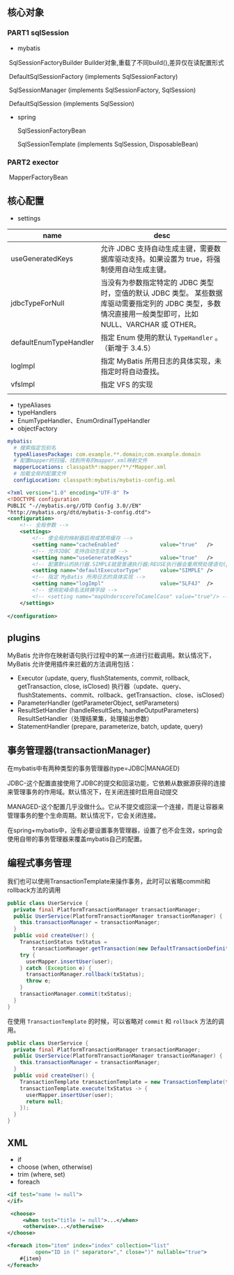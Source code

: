 ## 核心对象

### PART1 sqlSession

- mybatis

​	SqlSessionFactoryBuilder Builder对象,重载了不同build(),差异仅在读配置形式

​	DefaultSqlSessionFactory (implements SqlSessionFactory)

​	SqlSessionManager (implements SqlSessionFactory, SqlSession)

​	DefaultSqlSession (implements SqlSession)

- spring

  SqlSessionFactoryBean

  SqlSessionTemplate (implements SqlSession, DisposableBean)

### PART2 exector

​	MapperFactoryBean



## 核心配置

- settings

| name                   | desc                                                         |
| ---------------------- | ------------------------------------------------------------ |
| useGeneratedKeys       | 允许 JDBC 支持自动生成主键，需要数据库驱动支持。如果设置为 true，将强制使用自动生成主键。 |
| jdbcTypeForNull        | 当没有为参数指定特定的 JDBC 类型时，空值的默认 JDBC 类型。 某些数据库驱动需要指定列的 JDBC 类型，多数情况直接用一般类型即可，比如 NULL、VARCHAR 或 OTHER。 |
| defaultEnumTypeHandler | 指定 Enum 使用的默认 `TypeHandler` 。（新增于 3.4.5）        |
| logImpl                | 指定 MyBatis 所用日志的具体实现，未指定时将自动查找。        |
| vfsImpl                | 指定 VFS 的实现                                              |
|                        |                                                              |

- typeAliases
- typeHandlers
- EnumTypeHandler、EnumOrdinalTypeHandler
- objectFactory



```yml
mybatis:
  # 搜索指定包别名
  typeAliasesPackage: com.example.**.domain;com.example.domain
  # 配置mapper的扫描，找到所有的mapper.xml映射文件
  mapperLocations: classpath*:mapper/**/*Mapper.xml
  # 加载全局的配置文件
  configLocation: classpath:mybatis/mybatis-config.xml
```

```xml
<?xml version="1.0" encoding="UTF-8" ?>
<!DOCTYPE configuration
PUBLIC "-//mybatis.org//DTD Config 3.0//EN"
"http://mybatis.org/dtd/mybatis-3-config.dtd">
<configuration>
    <!-- 全局参数 -->
    <settings>
        <!-- 使全局的映射器启用或禁用缓存 -->
        <setting name="cacheEnabled"             value="true"   />
        <!-- 允许JDBC 支持自动生成主键 -->
        <setting name="useGeneratedKeys"         value="true"   />
        <!-- 配置默认的执行器.SIMPLE就是普通执行器;REUSE执行器会重用预处理语句(prepared statements);BATCH执行器将重用语句并执行批量更新 -->
        <setting name="defaultExecutorType"      value="SIMPLE" />
		<!-- 指定 MyBatis 所用日志的具体实现 -->
        <setting name="logImpl"                  value="SLF4J"  />
        <!-- 使用驼峰命名法转换字段 -->
		<!-- <setting name="mapUnderscoreToCamelCase" value="true"/> -->
	</settings>
	
</configuration>

```



## plugins

MyBatis 允许你在映射语句执行过程中的某一点进行拦截调用。默认情况下，MyBatis 允许使用插件来拦截的方法调用包括：

- Executor (update, query, flushStatements, commit, rollback, getTransaction, close, isClosed)
  执行器（update、query、flushStatements、commit、rollback、getTransaction、close、isClosed）
- ParameterHandler (getParameterObject, setParameters)
- ResultSetHandler (handleResultSets, handleOutputParameters)
  ResultSetHandler（处理结果集，处理输出参数）
- StatementHandler (prepare, parameterize, batch, update, query)



## 事务管理器(transactionManager)

在mybatis中有两种类型的事务管理器(type=JDBC|MANAGED)

JDBC-这个配置直接使用了JDBC的提交和回滚功能，它依赖从数据源获得的连接来管理事务的作用域。默认情况下，在关闭连接时启用自动提交

MANAGED-这个配置几乎没做什么。它从不提交或回滚一个连接，而是让容器来管理事务的整个生命周期。默认情况下，它会关闭连接。

在spring+mybatis中，没有必要设置事务管理器，设置了也不会生效，spring会使用自带的事务管理器来覆盖mybatis自己的配置。

## 编程式事务管理

我们也可以使用TransactionTemplate来操作事务，此时可以省略commit和rollback方法的调用

```java
public class UserService {
  private final PlatformTransactionManager transactionManager;
  public UserService(PlatformTransactionManager transactionManager) {
    this.transactionManager = transactionManager;
  }
  public void createUser() {
    TransactionStatus txStatus =
        transactionManager.getTransaction(new DefaultTransactionDefinition());
    try {
      userMapper.insertUser(user);
    } catch (Exception e) {
      transactionManager.rollback(txStatus);
      throw e;
    }
    transactionManager.commit(txStatus);
  }
}
```

在使用 `TransactionTemplate` 的时候，可以省略对 `commit` 和 `rollback` 方法的调用。

```java
public class UserService {
  private final PlatformTransactionManager transactionManager;
  public UserService(PlatformTransactionManager transactionManager) {
    this.transactionManager = transactionManager;
  }
  public void createUser() {
    TransactionTemplate transactionTemplate = new TransactionTemplate(transactionManager);
    transactionTemplate.execute(txStatus -> {
      userMapper.insertUser(user);
      return null;
    });
  }
}
```

## XML

- if
- choose (when, otherwise)
- trim (where, set)
- foreach

```xml
<if test="name != null">
</if>

 <choose>
     <when test="title != null">...</when>
     <otherwise>...</otherwise>
</choose>

<foreach item="item" index="index" collection="list"
         open="ID in (" separator="," close=")" nullable="true">
    #{item}
</foreach>
```
